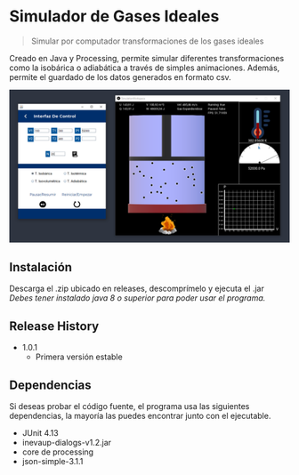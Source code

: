 # Simulador de Gases Ideales
> Simular por computador transformaciones de los gases ideales

Creado en Java y Processing, permite simular diferentes transformaciones como la isobárica o adiabática a través de simples animaciones. Además, permite el guardado de los datos generados en formato csv.

![](imgs/lab_screenshot.png)

## Instalación

Descarga el .zip ubicado en releases, descomprímelo y ejecuta el .jar <br>
_Debes tener instalado java 8 o superior para poder usar el programa._

## Release History

* 1.0.1
    * Primera versión estable


## Dependencias

Si deseas probar el código fuente, el programa usa las siguientes dependencias, la mayoría las puedes encontrar junto con el ejecutable.

* JUnit 4.13
* inevaup-dialogs-v1.2.jar
* core de processing
* json-simple-3.1.1



